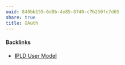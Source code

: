 ```yaml
---
uuid: 840bb155-6d8b-4e85-8740-c7b250fc7d65
share: true
title: OAuth
---
```

#### Backlinks

* [IPLD User Model](/bbb2e4e9-08b9-461e-ba58-8a15c27d06d1)
